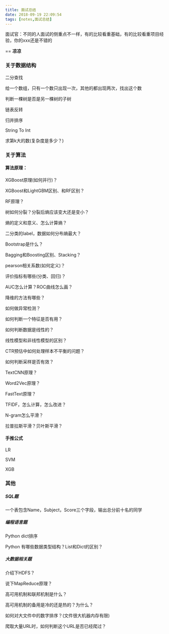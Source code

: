 ```yaml
---
title: 面试总结
date: 2018-09-19 22:09:54
tags: [notes,面试总结]
---
```




面试官：不同的人面试的侧重点不一样，有的比较看重基础，有的比较看重项目经验，你的xxx还是不错的

== **凉凉**

<!--more-->

### 关于数据结构

二分查找

给一个数组，只有一个数只出现一次，其他的都出现两次，找出这个数

判断一棵树是否是另一棵树的子树

链表反转

归并排序

String To Int

求第k大的数(复杂度是多少？)

### 关于算法

#### 算法原理：

XGBoost原理(如何并行)？

XGBoost和LightGBM区别、和RF区别？

RF原理？

树如何分裂？分裂后熵应该变大还是变小？

熵的定义和意义、怎么计算熵？

二分类的label，数据如何分布熵最大？

Bootstrap是什么？

Bagging和Boosting区别、Stacking？

pearson相关系数(如何定义)？

评价指标有哪些(分类、回归)？

AUC怎么计算？ROC曲线怎么画？

降维的方法有哪些？

如何做异常检测？

如何判断一个特征是否有用？

如何判断数据是线性的？

线性模型和非线性模型的区别？

CTR预估中如何处理样本不平衡的问题？

如何判断采样是否有效？

TextCNN原理？

Word2Vec原理？

FastText原理？

TFIDF，怎么计算，怎么改进？

N-gram怎么平滑？

拉普拉斯平滑？贝叶斯平滑？

#### 手推公式

LR

SVM

XGB

### 其他

##### SQL题

一个表包含Name，Subject，Score三个字段，输出总分前十名的同学

##### 编程语言题

Python dict排序

Python 有哪些数据类型结构？List和Dict的区别？

##### 大数据相关题

介绍下HDFS？

说下MapReduce原理？

高可用机制和联邦机制是什么？

高可用机制的备用是冷的还是热的？为什么？



如何对大文件中的数字排序？(文件很大机器内存有限)

爬取大量URL时，如何判断这个URL是否已经爬过？